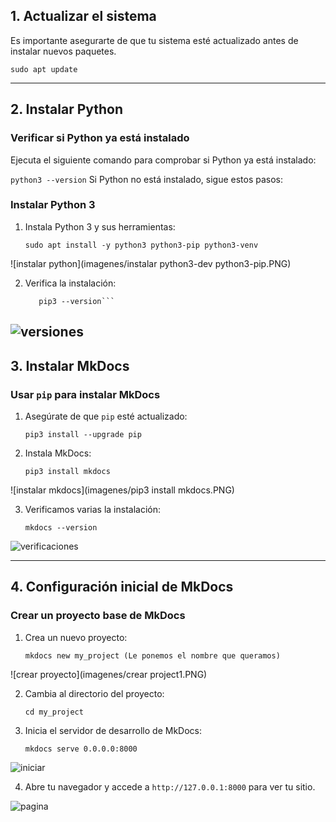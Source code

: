 ## 1. Actualizar el sistema

Es importante asegurarte de que tu sistema esté actualizado antes de instalar nuevos paquetes.

```sudo apt update```

---

## 2. Instalar Python

### Verificar si Python ya está instalado

Ejecuta el siguiente comando para comprobar si Python ya está instalado:

```python3 --version```
Si Python no está instalado, sigue estos pasos:
### Instalar Python 3

1. Instala Python 3 y sus herramientas:

    ```sudo apt install -y python3 python3-pip python3-venv```

![instalar python](imagenes/instalar python3-dev python3-pip.PNG)

2. Verifica la instalación:

    ```python3 --version
       pip3 --version```

![versiones](imagenes/comprobaciones1.PNG)
---

## 3. Instalar MkDocs

### Usar `pip` para instalar MkDocs

1. Asegúrate de que `pip` esté actualizado:

    ```pip3 install --upgrade pip```

2. Instala MkDocs:

    ```pip3 install mkdocs```

![instalar mkdocs](imagenes/pip3 install mkdocs.PNG)

3. Verificamos varias  la instalación:

    ```mkdocs --version```

![verificaciones](imagenes/comprobaciones3.PNG)

---

## 4. Configuración inicial de MkDocs

### Crear un proyecto base de MkDocs

1. Crea un nuevo proyecto:

    ```mkdocs new my_project (Le ponemos el nombre que queramos)```

![crear proyecto](imagenes/crear project1.PNG)

2. Cambia al directorio del proyecto:

    ```cd my_project```

3. Inicia el servidor de desarrollo de MkDocs:

    ```mkdocs serve 0.0.0.0:8000```

![iniciar](imagenes/iniciarnavegador.PNG)

4. Abre tu navegador y accede a `http://127.0.0.1:8000` para ver tu sitio.

![pagina](imagenes/pagina.PNG)
